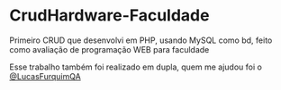 # CrudHardware-Faculdade
Primeiro CRUD que desenvolvi em PHP, usando MySQL como bd, feito como avaliação de programação WEB para faculdade


Esse trabalho também foi realizado em dupla, quem me ajudou foi o <a href="https://github.com/LucasFurquimQA">@LucasFurquimQA</a>
